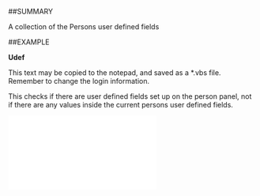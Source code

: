 

##SUMMARY

A collection of the Persons user defined fields


##EXAMPLE

**Udef**


This text may be copied to the notepad, and saved as a *.vbs file. Remember to change the login information.
 
This checks if there are user defined fields set up on the person panel, not if there are any values inside the current persons user defined fields.


![](../../Examples/vbs/SOPerson.UDef.vbs.txt)





